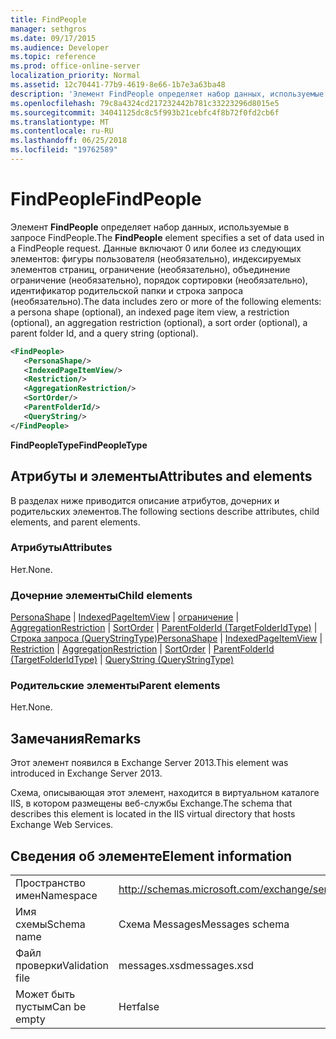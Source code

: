 ```yaml
---
title: FindPeople
manager: sethgros
ms.date: 09/17/2015
ms.audience: Developer
ms.topic: reference
ms.prod: office-online-server
localization_priority: Normal
ms.assetid: 12c70441-77b9-4619-8e66-1b7e3a63ba48
description: 'Элемент FindPeople определяет набор данных, используемые в запросе FindPeople. Данные включают 0 или более из следующих элементов: фигуры пользователя (необязательно), индексируемых элементов страниц, ограничение (необязательно), объединение ограничение (необязательно), порядок сортировки (необязательно), идентификатор родительской папки и строка запроса (необязательно).'
ms.openlocfilehash: 79c8a4324cd217232442b781c33223296d8015e5
ms.sourcegitcommit: 34041125dc8c5f993b21cebfc4f8b72f0fd2cb6f
ms.translationtype: MT
ms.contentlocale: ru-RU
ms.lasthandoff: 06/25/2018
ms.locfileid: "19762589"
---
```

# <a name="findpeople"></a><span data-ttu-id="32f51-104">FindPeople</span><span class="sxs-lookup"><span data-stu-id="32f51-104">FindPeople</span></span>

<span data-ttu-id="32f51-105">Элемент **FindPeople** определяет набор данных, используемые в запросе FindPeople.</span><span class="sxs-lookup"><span data-stu-id="32f51-105">The **FindPeople** element specifies a set of data used in a FindPeople request.</span></span> <span data-ttu-id="32f51-106">Данные включают 0 или более из следующих элементов: фигуры пользователя (необязательно), индексируемых элементов страниц, ограничение (необязательно), объединение ограничение (необязательно), порядок сортировки (необязательно), идентификатор родительской папки и строка запроса (необязательно).</span><span class="sxs-lookup"><span data-stu-id="32f51-106">The data includes zero or more of the following elements: a persona shape (optional), an indexed page item view, a restriction (optional), an aggregation restriction (optional), a sort order (optional), a parent folder Id, and a query string (optional).</span></span> 
  
```XML
<FindPeople>
   <PersonaShape/>
   <IndexedPageItemView/>
   <Restriction/>
   <AggregationRestriction/>
   <SortOrder/>
   <ParentFolderId/>
   <QueryString/>
</FindPeople>
```

 <span data-ttu-id="32f51-107">**FindPeopleType**</span><span class="sxs-lookup"><span data-stu-id="32f51-107">**FindPeopleType**</span></span>
## <a name="attributes-and-elements"></a><span data-ttu-id="32f51-108">Атрибуты и элементы</span><span class="sxs-lookup"><span data-stu-id="32f51-108">Attributes and elements</span></span>

<span data-ttu-id="32f51-109">В разделах ниже приводится описание атрибутов, дочерних и родительских элементов.</span><span class="sxs-lookup"><span data-stu-id="32f51-109">The following sections describe attributes, child elements, and parent elements.</span></span>
  
### <a name="attributes"></a><span data-ttu-id="32f51-110">Атрибуты</span><span class="sxs-lookup"><span data-stu-id="32f51-110">Attributes</span></span>

<span data-ttu-id="32f51-111">Нет.</span><span class="sxs-lookup"><span data-stu-id="32f51-111">None.</span></span>
  
### <a name="child-elements"></a><span data-ttu-id="32f51-112">Дочерние элементы</span><span class="sxs-lookup"><span data-stu-id="32f51-112">Child elements</span></span>

<span data-ttu-id="32f51-113">[PersonaShape](personashape.md) | [IndexedPageItemView](indexedpageitemview.md) | [ограничение](restriction.md) | [AggregationRestriction](aggregationrestriction.md) | [SortOrder](sortorder.md) | [ParentFolderId (TargetFolderIdType)](parentfolderid-targetfolderidtype.md)  |  [ Строка запроса (QueryStringType)](querystring-querystringtype.md)</span><span class="sxs-lookup"><span data-stu-id="32f51-113">[PersonaShape](personashape.md) | [IndexedPageItemView](indexedpageitemview.md) | [Restriction](restriction.md) | [AggregationRestriction](aggregationrestriction.md) | [SortOrder](sortorder.md) | [ParentFolderId (TargetFolderIdType)](parentfolderid-targetfolderidtype.md) | [QueryString (QueryStringType)](querystring-querystringtype.md)</span></span>
  
### <a name="parent-elements"></a><span data-ttu-id="32f51-114">Родительские элементы</span><span class="sxs-lookup"><span data-stu-id="32f51-114">Parent elements</span></span>

<span data-ttu-id="32f51-115">Нет.</span><span class="sxs-lookup"><span data-stu-id="32f51-115">None.</span></span>
  
## <a name="remarks"></a><span data-ttu-id="32f51-116">Замечания</span><span class="sxs-lookup"><span data-stu-id="32f51-116">Remarks</span></span>

<span data-ttu-id="32f51-117">Этот элемент появился в Exchange Server 2013.</span><span class="sxs-lookup"><span data-stu-id="32f51-117">This element was introduced in Exchange Server 2013.</span></span>
  
<span data-ttu-id="32f51-118">Схема, описывающая этот элемент, находится в виртуальном каталоге IIS, в котором размещены веб-службы Exchange.</span><span class="sxs-lookup"><span data-stu-id="32f51-118">The schema that describes this element is located in the IIS virtual directory that hosts Exchange Web Services.</span></span>
  
## <a name="element-information"></a><span data-ttu-id="32f51-119">Сведения об элементе</span><span class="sxs-lookup"><span data-stu-id="32f51-119">Element information</span></span>

|||
|:-----|:-----|
|<span data-ttu-id="32f51-120">Пространство имен</span><span class="sxs-lookup"><span data-stu-id="32f51-120">Namespace</span></span>  <br/> |http://schemas.microsoft.com/exchange/services/2006/messages  <br/> |
|<span data-ttu-id="32f51-121">Имя схемы</span><span class="sxs-lookup"><span data-stu-id="32f51-121">Schema name</span></span>  <br/> |<span data-ttu-id="32f51-122">Схема Messages</span><span class="sxs-lookup"><span data-stu-id="32f51-122">Messages schema</span></span>  <br/> |
|<span data-ttu-id="32f51-123">Файл проверки</span><span class="sxs-lookup"><span data-stu-id="32f51-123">Validation file</span></span>  <br/> |<span data-ttu-id="32f51-124">messages.xsd</span><span class="sxs-lookup"><span data-stu-id="32f51-124">messages.xsd</span></span>  <br/> |
|<span data-ttu-id="32f51-125">Может быть пустым</span><span class="sxs-lookup"><span data-stu-id="32f51-125">Can be empty</span></span>  <br/> |<span data-ttu-id="32f51-126">Нет</span><span class="sxs-lookup"><span data-stu-id="32f51-126">false</span></span>  <br/> |
   


